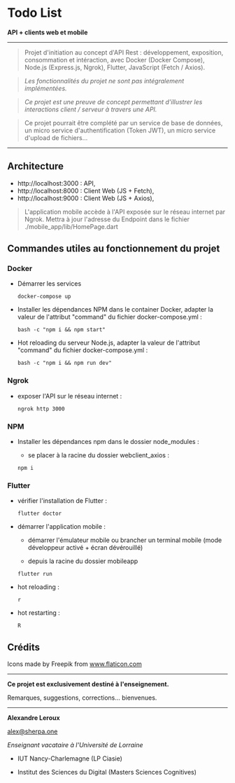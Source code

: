 # Todo List

__API + clients web et mobile__

---
> Projet d'initiation au concept d'API Rest : développement, exposition, consommation et intéraction, avec Docker (Docker Compose), Node.js (Express.js, Ngrok), Flutter, JavaScript (Fetch / Axios).

> _Les fonctionnalités du projet ne sont pas intégralement implémentées._

> _Ce projet est une preuve de concept permettant d'illustrer les interactions client / serveur à travers une API._

> Ce projet pourrait être complété par un service de base de données, un micro service d'authentification (Token JWT), un micro service d'upload de fichiers...

---
## Architecture

- http://localhost:3000 : API,
- http://localhost:8000 : Client Web (JS + Fetch),
- http://localhost:9000 : Client Web (JS + Axios),

> L'application mobile accède à l'API exposée sur le réseau internet par Ngrok. Mettra à jour l'adresse du Endpoint dans le fichier ./mobile_app/lib/HomePage.dart

## Commandes utiles au fonctionnement du projet

### Docker

- Démarrer les services

    `docker-compose up`

- Installer les dépendances NPM dans le container Docker, adapter la valeur de l'attribut "command" du fichier docker-compose.yml : 

    `bash -c "npm i && npm start"`

- Hot reloading du serveur Node.js, adapter la valeur de l'attribut "command" du fichier docker-compose.yml : 

    `bash -c "npm i && npm run dev"`

### Ngrok

- exposer l'API sur le réseau internet : 

    `ngrok http 3000`

### NPM

- Installer les dépendances npm dans le dossier node_modules :

    - se placer à la racine du dossier webclient_axios : 

    `npm i`

### Flutter

- vérifier l'installation de Flutter : 

    `flutter doctor`
- démarrer l'application mobile : 

    - démarrer l'émulateur mobile ou brancher un terminal mobile (mode développeur activé + écran dévérouillé)
    
    - depuis la racine du dossier mobileapp

    `flutter run`

- hot reloading : 

    `r`

- hot restarting : 

    `R`

## Crédits

Icons made by Freepik from www.flaticon.com

--- 
__Ce projet est exclusivement destiné à l'enseignement.__

Remarques, suggestions, corrections... bienvenues.

---

__Alexandre Leroux__

alex@sherpa.one

_Enseignant vacataire à l'Université de Lorraine_

- IUT Nancy-Charlemagne (LP Ciasie)

- Institut des Sciences du Digital (Masters Sciences Cognitives)

